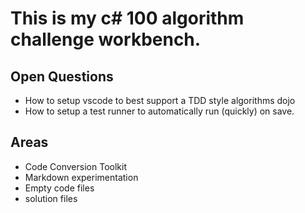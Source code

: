 # This is my c# 100 algorithm challenge workbench.

## Open Questions
* How to setup vscode to best support a TDD style algorithms dojo
* How to setup a test runner to automatically run (quickly) on save.

## Areas   
* Code Conversion Toolkit  
* Markdown experimentation  
* Empty code files
* solution files

